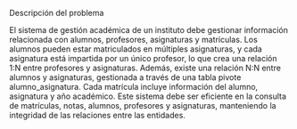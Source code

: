 Descripción del problema


El sistema de gestión académica de un instituto debe gestionar información relacionada con alumnos, profesores, asignaturas y matrículas. Los alumnos pueden estar matriculados en múltiples asignaturas, y cada asignatura está impartida por un único profesor, lo que crea una relación 1:N entre profesores y asignaturas. Además, existe una relación N:N entre alumnos y asignaturas, gestionada a través de una tabla pivote alumno_asignatura. Cada matrícula incluye información del alumno, asignatura y año académico. Este sistema debe ser eficiente en la consulta de matrículas, notas, alumnos, profesores y asignaturas, manteniendo la integridad de las relaciones entre las entidades.
